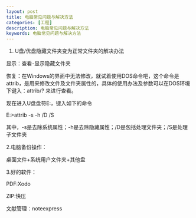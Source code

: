 ```yaml
---
layout: post
title: 电脑常见问题与解决方法
categories: [工程]
description: 电脑常见问题与解决方法
keywords: 电脑常见问题与解决方法
---
```


1. U盘/优盘隐藏文件夹变为正常文件夹的解决办法

显示：查看-显示隐藏文件夹

恢复：在Windows的界面中无法修改，就试着使用DOS命令吧，这个命令是 attrib，是用来修改文件及文件夹属性的，具体的使用办法及参数可以在DOS环境下键入：attrib/? 来进行查看。

现在进入U盘盘符E:，键入如下的命令

E:\>attrib -s -h /D /S

其中，-s是去除系统属性；-h是去除隐藏属性；/D是包括处理文件夹；/S是处理子文件夹



2.电脑备份操作：

桌面文件+系统用户文件夹+其他盘



3.好的软件：

PDF:Xodo

ZIP:快压

文献管理：noteexpress
